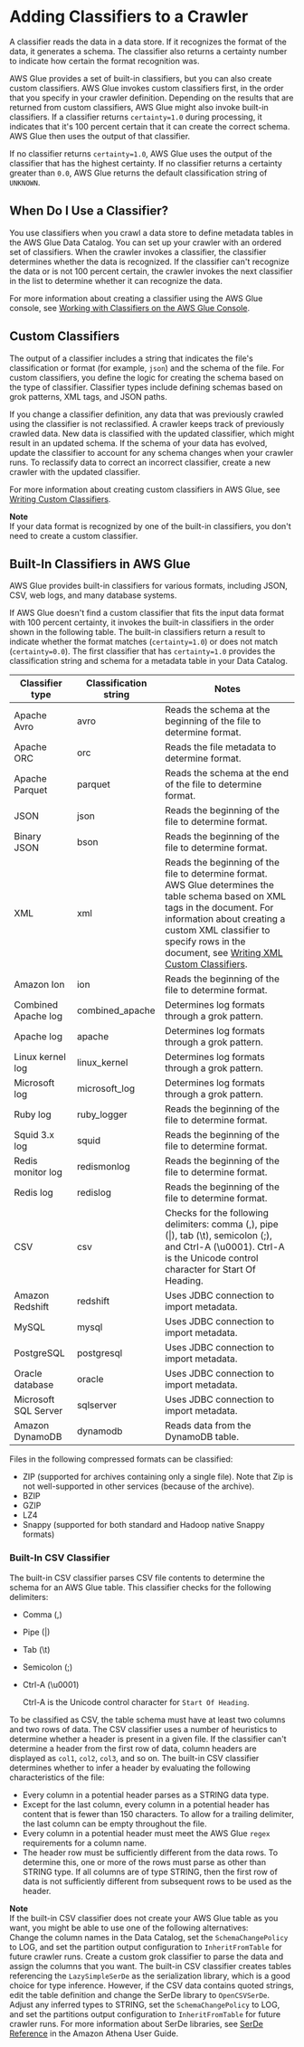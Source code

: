 # Adding Classifiers to a Crawler<a name="add-classifier"></a>

A classifier reads the data in a data store\. If it recognizes the format of the data, it generates a schema\. The classifier also returns a certainty number to indicate how certain the format recognition was\. 

AWS Glue provides a set of built\-in classifiers, but you can also create custom classifiers\. AWS Glue invokes custom classifiers first, in the order that you specify in your crawler definition\. Depending on the results that are returned from custom classifiers, AWS Glue might also invoke built\-in classifiers\. If a classifier returns `certainty=1.0` during processing, it indicates that it's 100 percent certain that it can create the correct schema\. AWS Glue then uses the output of that classifier\. 

If no classifier returns `certainty=1.0`, AWS Glue uses the output of the classifier that has the highest certainty\. If no classifier returns a certainty greater than `0.0`, AWS Glue returns the default classification string of `UNKNOWN`\.

## When Do I Use a Classifier?<a name="classifier-when-used"></a>

You use classifiers when you crawl a data store to define metadata tables in the AWS Glue Data Catalog\. You can set up your crawler with an ordered set of classifiers\. When the crawler invokes a classifier, the classifier determines whether the data is recognized\.  If the classifier can't recognize the data or is not 100 percent certain, the crawler invokes the next classifier in the list to determine whether it can recognize the data\.  

 For more information about creating a classifier using the AWS Glue console, see [Working with Classifiers on the AWS Glue Console](console-classifiers.md)\. 

## Custom Classifiers<a name="classifier-defining"></a>

The output of a classifier includes a string that indicates the file's classification or format \(for example, `json`\) and the schema of the file\. For custom classifiers, you define the logic for creating the schema based on the type of classifier\. Classifier types include defining schemas based on grok patterns, XML tags, and JSON paths\.

If you change a classifier definition, any data that was previously crawled using the classifier is not reclassified\. A crawler keeps track of previously crawled data\. New data is classified with the updated classifier, which might result in an updated schema\. If the schema of your data has evolved, update the classifier to account for any schema changes when your crawler runs\. To reclassify data to correct an incorrect classifier, create a new crawler with the updated classifier\.   

For more information about creating custom classifiers in AWS Glue, see [Writing Custom Classifiers](custom-classifier.md)\.

**Note**  
If your data format is recognized by one of the built\-in classifiers, you don't need to create a custom classifier\.

## Built\-In Classifiers in AWS Glue<a name="classifier-built-in"></a>

 AWS Glue provides built\-in classifiers for various formats, including JSON, CSV, web logs, and many database systems\.

If AWS Glue doesn't find a custom classifier that fits the input data format with 100 percent certainty, it invokes the built\-in classifiers in the order shown in the following table\. The built\-in classifiers return a result to indicate whether the format matches \(`certainty=1.0`\) or does not match \(`certainty=0.0`\)\. The first classifier that has `certainty=1.0` provides the classification string and schema for a metadata table in your Data Catalog\.


| Classifier type | Classification string | Notes | 
| --- | --- | --- | 
| Apache Avro | avro | Reads the schema at the beginning of the file to determine format\. | 
| Apache ORC | orc | Reads the file metadata to determine format\. | 
| Apache Parquet | parquet | Reads the schema at the end of the file to determine format\. | 
| JSON | json | Reads the beginning of the file to determine format\. | 
| Binary JSON | bson | Reads the beginning of the file to determine format\. | 
| XML | xml | Reads the beginning of the file to determine format\. AWS Glue determines the table schema based on XML tags in the document\.  For information about creating a custom XML classifier to specify rows in the document, see [Writing XML Custom Classifiers](custom-classifier.md#custom-classifier-xml)\.  | 
| Amazon Ion | ion | Reads the beginning of the file to determine format\. | 
| Combined Apache log | combined\_apache | Determines log formats through a grok pattern\. | 
| Apache log | apache | Determines log formats through a grok pattern\. | 
| Linux kernel log | linux\_kernel | Determines log formats through a grok pattern\. | 
| Microsoft log | microsoft\_log | Determines log formats through a grok pattern\. | 
| Ruby log | ruby\_logger | Reads the beginning of the file to determine format\. | 
| Squid 3\.x log | squid | Reads the beginning of the file to determine format\. | 
| Redis monitor log | redismonlog | Reads the beginning of the file to determine format\. | 
| Redis log | redislog | Reads the beginning of the file to determine format\. | 
| CSV | csv | Checks for the following delimiters: comma \(,\), pipe \(\|\), tab \(\\t\), semicolon \(;\), and Ctrl\-A \(\\u0001\)\. Ctrl\-A is the Unicode control character for Start Of Heading\. | 
| Amazon Redshift | redshift | Uses JDBC connection to import metadata\. | 
| MySQL | mysql | Uses JDBC connection to import metadata\. | 
| PostgreSQL | postgresql | Uses JDBC connection to import metadata\. | 
| Oracle database | oracle | Uses JDBC connection to import metadata\. | 
| Microsoft SQL Server | sqlserver | Uses JDBC connection to import metadata\. | 
| Amazon DynamoDB | dynamodb | Reads data from the DynamoDB table\. | 

Files in the following compressed formats can be classified:
+ ZIP \(supported for archives containing only a single file\)\. Note that Zip is not well\-supported in other services \(because of the archive\)\.
+ BZIP
+ GZIP
+ LZ4
+ Snappy \(supported for both standard and Hadoop native Snappy formats\)

### Built\-In CSV Classifier<a name="classifier-builtin-rules"></a>

The built\-in CSV classifier parses CSV file contents to determine the schema for an AWS Glue table\. This classifier checks for the following delimiters:
+ Comma \(,\)
+ Pipe \(\|\)
+ Tab \(\\t\)
+ Semicolon \(;\)
+ Ctrl\-A \(\\u0001\)

  Ctrl\-A is the Unicode control character for `Start Of Heading`\.

To be classified as CSV, the table schema must have at least two columns and two rows of data\. The CSV classifier uses a number of heuristics to determine whether a header is present in a given file\. If the classifier can't determine a header from the first row of data, column headers are displayed as `col1`, `col2`, `col3`, and so on\. The built\-in CSV classifier determines whether to infer a header by evaluating the following characteristics of the file:
+ Every column in a potential header parses as a STRING data type\.
+ Except for the last column, every column in a potential header has content that is fewer than 150 characters\. To allow for a trailing delimiter, the last column can be empty throughout the file\.
+ Every column in a potential header must meet the AWS Glue `regex` requirements for a column name\.
+ The header row must be sufficiently different from the data rows\. To determine this, one or more of the rows must parse as other than STRING type\. If all columns are of type STRING, then the first row of data is not sufficiently different from subsequent rows to be used as the header\.

**Note**  
If the built\-in CSV classifier does not create your AWS Glue table as you want, you might be able to use one of the following alternatives:  
Change the column names in the Data Catalog, set the `SchemaChangePolicy` to LOG, and set the partition output configuration to `InheritFromTable` for future crawler runs\.
Create a custom grok classifier to parse the data and assign the columns that you want\.
The built\-in CSV classifier creates tables referencing the `LazySimpleSerDe` as the serialization library, which is a good choice for type inference\. However, if the CSV data contains quoted strings, edit the table definition and change the SerDe library to `OpenCSVSerDe`\. Adjust any inferred types to STRING, set the `SchemaChangePolicy` to LOG, and set the partitions output configuration to `InheritFromTable` for future crawler runs\. For more information about SerDe libraries, see [SerDe Reference](https://docs.aws.amazon.com/athena/latest/ug/serde-reference.html) in the Amazon Athena User Guide\.